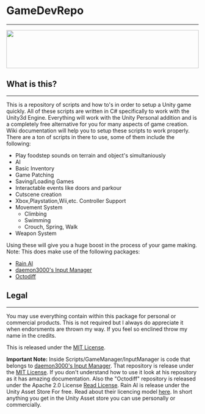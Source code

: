 # GameDevRepo
---
<img src="https://i.imgur.com/5m9iiTa.jpg" width="100%;" height="100px;"/>

## What is this?
----
This is a repository of scripts and how to's in order to setup a Unity game quickly. All of these scripts are written in C# specifically to work with the Unity3d Engine. Everything will work with the Unity Personal addition and is a completely free alternative for you for many aspects of game creation. Wiki documentation will help you to setup these scripts to work properly. There are a ton of scripts in there to use, some of them include the following:

- Play foodstep sounds on terrain and object's simultaniously
- AI
- Basic Inventory
- Game Patching
- Saving/Loading Games
- Interactable events like doors and parkour
- Cutscene creation
- Xbox,Playstation,Wii,etc. Controller Support
- Movement System
  - Climbing
  - Swimming
  - Crouch, Spring, Walk
- Weapon System

Using these will give you a huge boost in the process of your game making. 
Note: This does make use of the following packages:

- [Rain AI](https://www.assetstore.unity3d.com/en/#!/content/23569)
- [daemon3000's Input Manager](https://github.com/daemon3000/InputManager)
- [Octodiff](https://github.com/OctopusDeploy/Octodiff)

## Legal
----
You may use everything contain within this package for personal or commercial products. This is not required but I always do appreciate it when endorsments are thrown my way. If you feel so enclined throw my name in the credits.

This is released under the [MIT License](https://opensource.org/licenses/MIT). 

**Important Note:** Inside Scripts/GameManager/InputManager is code that belongs to [daemon3000's Input Manager](https://github.com/daemon3000/InputManager). That repository is release under the [MIT License](https://opensource.org/licenses/MIT). If you don't understand how to use it look at his repository as it has amazing documentation.
Also the "Octodiff" repository is released under the Apache 2.0 License [Read License](https://github.com/OctopusDeploy/Octodiff/blob/master/LICENSE).
Rain AI is release under the Unity Asset Store For free. Read about their licencing model [here](https://unity3d.com/legal/as_terms). In short anything you get in the Unity Asset store you can use personally or commercially.
